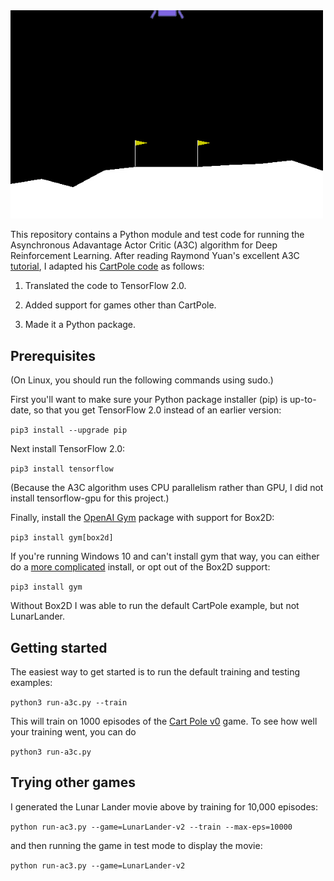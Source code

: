 <img src="lunar.gif" width=500>

This repository contains a Python module and test code for running the Asynchronous Adavantage Actor Critic (A3C) algorithm 
for Deep Reinforcement Learning.  After reading Raymond Yuan's excellent A3C
[tutorial](https://medium.com/tensorflow/deep-reinforcement-learning-playing-cartpole-through-asynchronous-advantage-actor-critic-a3c-7eab2eea5296),
I adapted his [CartPole code](https://github.com/tensorflow/models/blob/master/research/a3c_blogpost/a3c_cartpole.py) as follows:

1. Translated the code to TensorFlow 2.0.

2. Added support for games other than CartPole.

3. Made it a Python package.

## Prerequisites

(On Linux, you should run the following commands using sudo.)

First you'll want to make sure your Python package installer (pip) is up-to-date, so that you get TensorFlow 2.0
instead of an earlier version:

```pip3 install --upgrade pip```

Next install TensorFlow 2.0:

```pip3 install tensorflow```

(Because the A3C algorithm uses CPU parallelism rather than GPU, I did not install tensorflow-gpu for this project.)

Finally, install the [OpenAI Gym](https://gym.openai.com) package with support for Box2D:

```pip3 install gym[box2d]```

If you're running Windows 10 and can't install gym that way, you can either do a 
[more complicated](https://medium.com/@sayanmndl21/install-openai-gym-with-box2d-and-mujoco-in-windows-10-e25ee9b5c1d5)
install, or opt out of the Box2D support:

```pip3 install gym```

Without Box2D I was able to run the default CartPole example, but not LunarLander.

## Getting started

The easiest way to get started is to run the default training and testing examples:

```python3 run-a3c.py --train```

This will train on 1000 episodes of the [Cart Pole v0](https://github.com/openai/gym/wiki/CartPole-v0) game. To see how well your training went,
you can do

```python3 run-a3c.py```

## Trying other games

I generated the Lunar Lander movie above by training for 10,000 episodes:

```python run-ac3.py --game=LunarLander-v2 --train --max-eps=10000```

and then running the game in test mode to display the movie:

```python run-ac3.py --game=LunarLander-v2```

